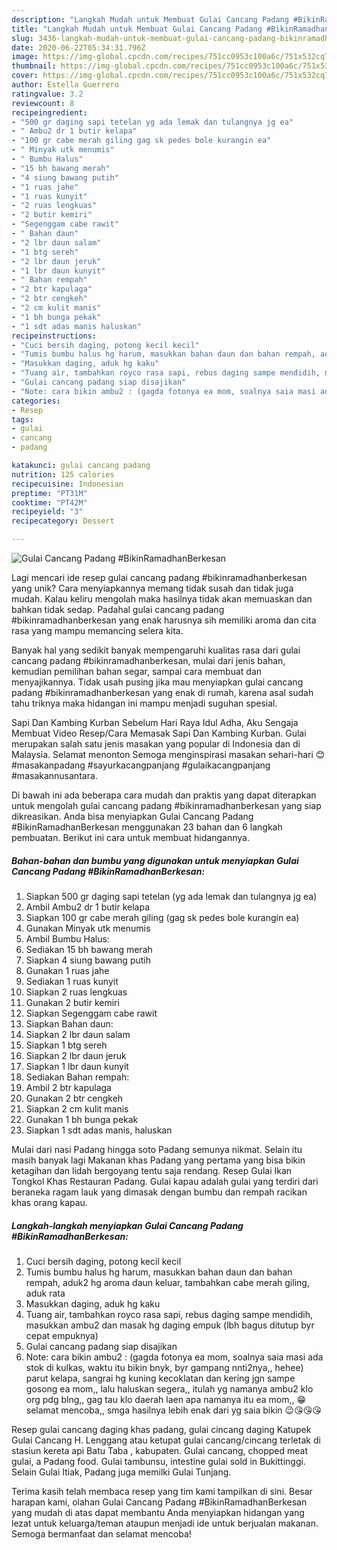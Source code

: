 ```yaml
---
description: "Langkah Mudah untuk Membuat Gulai Cancang Padang #BikinRamadhanBerkesan yang Enak"
title: "Langkah Mudah untuk Membuat Gulai Cancang Padang #BikinRamadhanBerkesan yang Enak"
slug: 3436-langkah-mudah-untuk-membuat-gulai-cancang-padang-bikinramadhanberkesan-yang-enak
date: 2020-06-22T05:34:31.796Z
image: https://img-global.cpcdn.com/recipes/751cc0953c100a6c/751x532cq70/gulai-cancang-padang-bikinramadhanberkesan-foto-resep-utama.jpg
thumbnail: https://img-global.cpcdn.com/recipes/751cc0953c100a6c/751x532cq70/gulai-cancang-padang-bikinramadhanberkesan-foto-resep-utama.jpg
cover: https://img-global.cpcdn.com/recipes/751cc0953c100a6c/751x532cq70/gulai-cancang-padang-bikinramadhanberkesan-foto-resep-utama.jpg
author: Estella Guerrero
ratingvalue: 3.2
reviewcount: 8
recipeingredient:
- "500 gr daging sapi tetelan yg ada lemak dan tulangnya jg ea"
- " Ambu2 dr 1 butir kelapa"
- "100 gr cabe merah giling gag sk pedes bole kurangin ea"
- " Minyak utk menumis"
- " Bumbu Halus"
- "15 bh bawang merah"
- "4 siung bawang putih"
- "1 ruas jahe"
- "1 ruas kunyit"
- "2 ruas lengkuas"
- "2 butir kemiri"
- "Segenggam cabe rawit"
- " Bahan daun"
- "2 lbr daun salam"
- "1 btg sereh"
- "2 lbr daun jeruk"
- "1 lbr daun kunyit"
- " Bahan rempah"
- "2 btr kapulaga"
- "2 btr cengkeh"
- "2 cm kulit manis"
- "1 bh bunga pekak"
- "1 sdt adas manis haluskan"
recipeinstructions:
- "Cuci bersih daging, potong kecil kecil"
- "Tumis bumbu halus hg harum, masukkan bahan daun dan bahan rempah, aduk2 hg aroma daun keluar, tambahkan cabe merah giling, aduk rata"
- "Masukkan daging, aduk hg kaku"
- "Tuang air, tambahkan royco rasa sapi, rebus daging sampe mendidih, masukkan ambu2 dan masak hg daging empuk (lbh bagus ditutup byr cepat empuknya)"
- "Gulai cancang padang siap disajikan"
- "Note: cara bikin ambu2 : (gagda fotonya ea mom, soalnya saia masi ada stok di kulkas, waktu itu bikin bnyk, byr gampang nnti2nya,, hehee) parut kelapa, sangrai hg kuning kecoklatan dan kering jgn sampe gosong ea mom,, lalu haluskan segera,, itulah yg namanya ambu2 klo org pdg blng,, gag tau klo daerah laen apa namanya itu ea mom,, 😁 selamat mencoba,, smga hasilnya lebih enak dari yg saia bikin 😉😘😘😘"
categories:
- Resep
tags:
- gulai
- cancang
- padang

katakunci: gulai cancang padang 
nutrition: 125 calories
recipecuisine: Indonesian
preptime: "PT31M"
cooktime: "PT42M"
recipeyield: "3"
recipecategory: Dessert

---
```



![Gulai Cancang Padang #BikinRamadhanBerkesan](https://img-global.cpcdn.com/recipes/751cc0953c100a6c/751x532cq70/gulai-cancang-padang-bikinramadhanberkesan-foto-resep-utama.jpg)

Lagi mencari ide resep gulai cancang padang #bikinramadhanberkesan yang unik? Cara menyiapkannya memang tidak susah dan tidak juga mudah. Kalau keliru mengolah maka hasilnya tidak akan memuaskan dan bahkan tidak sedap. Padahal gulai cancang padang #bikinramadhanberkesan yang enak harusnya sih memiliki aroma dan cita rasa yang mampu memancing selera kita.

Banyak hal yang sedikit banyak mempengaruhi kualitas rasa dari gulai cancang padang #bikinramadhanberkesan, mulai dari jenis bahan, kemudian pemilihan bahan segar, sampai cara membuat dan menyajikannya. Tidak usah pusing jika mau menyiapkan gulai cancang padang #bikinramadhanberkesan yang enak di rumah, karena asal sudah tahu triknya maka hidangan ini mampu menjadi suguhan spesial.

Sapi Dan Kambing Kurban Sebelum Hari Raya Idul Adha, Aku Sengaja Membuat Video Resep/Cara Memasak Sapi Dan Kambing Kurban. Gulai merupakan salah satu jenis masakan yang popular di Indonesia dan di Malaysia. Selamat menonton Semoga menginspirasi masakan sehari-hari 😊 #masakanpadang #sayurkacangpanjang #gulaikacangpanjang #masakannusantara.


Di bawah ini ada beberapa cara mudah dan praktis yang dapat diterapkan untuk mengolah gulai cancang padang #bikinramadhanberkesan yang siap dikreasikan. Anda bisa menyiapkan Gulai Cancang Padang #BikinRamadhanBerkesan menggunakan 23 bahan dan 6 langkah pembuatan. Berikut ini cara untuk membuat hidangannya.

<!--inarticleads1-->

##### Bahan-bahan dan bumbu yang digunakan untuk menyiapkan Gulai Cancang Padang #BikinRamadhanBerkesan:

1. Siapkan 500 gr daging sapi tetelan (yg ada lemak dan tulangnya jg ea)
1. Ambil  Ambu2 dr 1 butir kelapa
1. Siapkan 100 gr cabe merah giling (gag sk pedes bole kurangin ea)
1. Gunakan  Minyak utk menumis
1. Ambil  Bumbu Halus:
1. Sediakan 15 bh bawang merah
1. Siapkan 4 siung bawang putih
1. Gunakan 1 ruas jahe
1. Sediakan 1 ruas kunyit
1. Siapkan 2 ruas lengkuas
1. Gunakan 2 butir kemiri
1. Siapkan Segenggam cabe rawit
1. Siapkan  Bahan daun:
1. Siapkan 2 lbr daun salam
1. Siapkan 1 btg sereh
1. Siapkan 2 lbr daun jeruk
1. Siapkan 1 lbr daun kunyit
1. Sediakan  Bahan rempah:
1. Ambil 2 btr kapulaga
1. Gunakan 2 btr cengkeh
1. Siapkan 2 cm kulit manis
1. Gunakan 1 bh bunga pekak
1. Siapkan 1 sdt adas manis, haluskan


Mulai dari nasi Padang hingga soto Padang semunya nikmat. Selain itu masih banyak lagi Makanan khas Padang yang pertama yang bisa bikin ketagihan dan lidah bergoyang tentu saja rendang. Resep Gulai Ikan Tongkol Khas Restauran Padang. Gulai kapau adalah gulai yang terdiri dari beraneka ragam lauk yang dimasak dengan bumbu dan rempah racikan khas orang kapau. 

<!--inarticleads2-->

##### Langkah-langkah menyiapkan Gulai Cancang Padang #BikinRamadhanBerkesan:

1. Cuci bersih daging, potong kecil kecil
1. Tumis bumbu halus hg harum, masukkan bahan daun dan bahan rempah, aduk2 hg aroma daun keluar, tambahkan cabe merah giling, aduk rata
1. Masukkan daging, aduk hg kaku
1. Tuang air, tambahkan royco rasa sapi, rebus daging sampe mendidih, masukkan ambu2 dan masak hg daging empuk (lbh bagus ditutup byr cepat empuknya)
1. Gulai cancang padang siap disajikan
1. Note: cara bikin ambu2 : (gagda fotonya ea mom, soalnya saia masi ada stok di kulkas, waktu itu bikin bnyk, byr gampang nnti2nya,, hehee) parut kelapa, sangrai hg kuning kecoklatan dan kering jgn sampe gosong ea mom,, lalu haluskan segera,, itulah yg namanya ambu2 klo org pdg blng,, gag tau klo daerah laen apa namanya itu ea mom,, 😁 selamat mencoba,, smga hasilnya lebih enak dari yg saia bikin 😉😘😘😘


Resep gulai cancang daging khas padang, gulai cincang daging Katupek Gulai Cancang H. Lenggang atau ketupat gulai cancang/cincang terletak di stasiun kereta api Batu Taba , kabupaten. Gulai cancang, chopped meat gulai, a Padang food. Gulai tambunsu, intestine gulai sold in Bukittinggi. Selain Gulai Itiak, Padang juga memilki Gulai Tunjang. 

Terima kasih telah membaca resep yang tim kami tampilkan di sini. Besar harapan kami, olahan Gulai Cancang Padang #BikinRamadhanBerkesan yang mudah di atas dapat membantu Anda menyiapkan hidangan yang lezat untuk keluarga/teman ataupun menjadi ide untuk berjualan makanan. Semoga bermanfaat dan selamat mencoba!
